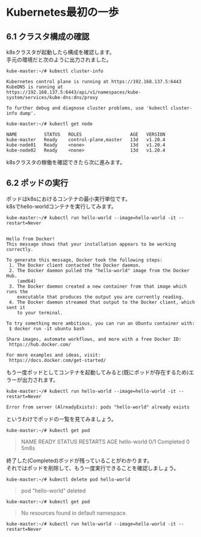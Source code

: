 # Kubernetes最初の一歩
## 6.1 クラスタ構成の確認
k8sクラスタが起動したら構成を確認します。  
手元の環境だと次のように出力されました。
```
kube-master:~/# kubectl cluster-info
```
```
Kubernetes control plane is running at https://192.168.137.5:6443
KubeDNS is running at https://192.168.137.5:6443/api/v1/namespaces/kube-system/services/kube-dns:dns/proxy

To further debug and diagnose cluster problems, use 'kubectl cluster-info dump'.
```
```
kube-master:~/# kubectl get node
```
```
NAME          STATUS   ROLES                  AGE   VERSION
kube-master   Ready    control-plane,master   13d   v1.20.4
kube-node01   Ready    <none>                 13d   v1.20.4
kube-node02   Ready    <none>                 13d   v1.20.4
```
k8sクラスタの稼働を確認できたら次に進みます。
## 6.2 ポッドの実行
ポッドはk8sにおけるコンテナの最小実行単位です。  
k8sでhello-worldコンテナを実行してみます。
```
kube-master:~/# kubectl run hello-world --image=hello-world -it --restart=Never
```
```

Hello from Docker!
This message shows that your installation appears to be working correctly.

To generate this message, Docker took the following steps:
 1. The Docker client contacted the Docker daemon.
 2. The Docker daemon pulled the "hello-world" image from the Docker Hub.
    (amd64)
 3. The Docker daemon created a new container from that image which runs the
    executable that produces the output you are currently reading.
 4. The Docker daemon streamed that output to the Docker client, which sent it
    to your terminal.

To try something more ambitious, you can run an Ubuntu container with:
 $ docker run -it ubuntu bash

Share images, automate workflows, and more with a free Docker ID:
 https://hub.docker.com/

For more examples and ideas, visit:
 https://docs.docker.com/get-started/

```
もう一度ポッドとしてコンテナを起動してみると(既にポッドが存在するため)エラーが出力されます。  
```
kube-master:~/# kubectl run hello-world --image=hello-world -it --restart=Never
```
```
Error from server (AlreadyExists): pods "hello-world" already exists
```
というわけでポッドの一覧を見てみましょう。
```
kube-master:~/# kubectl get pod
```
> NAME          READY   STATUS      RESTARTS   AGE
> hello-world   0/1     Completed   0          5m8s

終了した(Completed)ポッドが残っていることがわかります。  
それではポッドを削除して、もう一度実行できることを確認しましょう。
```
kube-master:~/# kubectl delete pod hello-world
```
> pod "hello-world" deleted
```
kube-master:~/# kubectl get pod
```
> No resources found in default namespace.
```
kube-master:~/# kubectl run hello-world --image=hello-world -it --restart=Never
```

